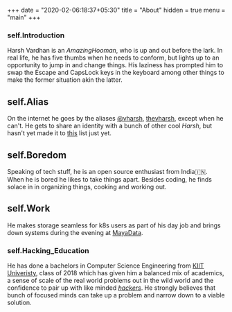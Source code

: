 +++
date = "2020-02-06:18:37+05:30"
title = "About"
hidden = true
menu = "main"
+++


### self.Introduction

Harsh Vardhan is an _AmazingHooman_, who is up and out before the lark. In real life, he has five thumbs when
he needs to conform, but lights up to an opportunity to jump in and change things. His laziness has prompted him to swap
the Escape and CapsLock keys in the keyboard among other things to make the former situation akin the latter.


## self.Alias

On the internet he goes by the aliases [@vharsh](https://github.com/vharsh), [thevharsh](https://linkedin.com/in/thevharsh),
except when he can't. He gets to share an identity with a bunch of other cool _Harsh_, but hasn't yet made it to
[this](https://en.wikipedia.org/wiki/Harsh_Vardhan) list just yet.


## self.Boredom

Speaking of tech stuff, he is an open source enthusiast from India🇮🇳. When he is bored he likes to take things apart.
Besides coding, he finds solace in in organizing things, cooking and working out.


## self.Work
He makes storage seamless for k8s users as part of his day job and brings down systems during the evening at
[MayaData](https://mayadata.io).


### self.Hacking_Education

He has done a bachelors in Computer Science Engineering from [KIIT Univeristy](https://cse.kiit.ac.in/), class of 2018
which has given him a balanced mix of academics, a sense of scale of the real world problems out in the wild world and the
confidence to pair up with like minded [_hackers_](http://catb.org/jargon/html/H/hacker.html).
He strongly believes that bunch of focused minds can take up a problem and narrow down to a viable solution.
